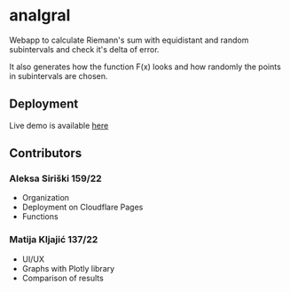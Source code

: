 # analgral

Webapp to calculate Riemann's sum with equidistant and random subintervals and check it's delta of error.

It also generates how the function F(x) looks and how randomly the points in subintervals are chosen.

## Deployment
Live demo is available [here](https://analgral.vercel.app)

## Contributors

### Aleksa Siriški 159/22
* Organization
* Deployment on Cloudflare Pages
* Functions

### Matija Kljajić 137/22
* UI/UX
* Graphs with Plotly library
* Comparison of results
